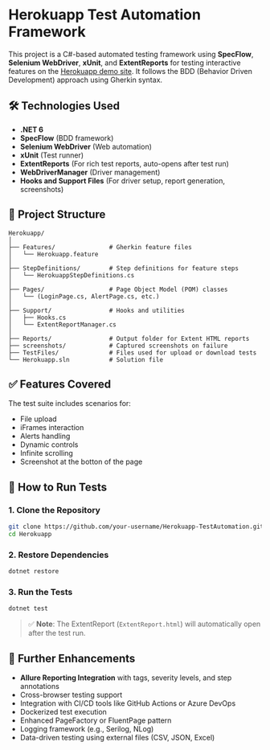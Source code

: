 
# Herokuapp Test Automation Framework

This project is a C#-based automated testing framework using **SpecFlow**, **Selenium WebDriver**, **xUnit**, and **ExtentReports** for testing interactive features on the [Herokuapp demo site](https://the-internet.herokuapp.com/). It follows the BDD (Behavior Driven Development) approach using Gherkin syntax.

## 🛠 Technologies Used

- **.NET 6**
- **SpecFlow** (BDD framework)
- **Selenium WebDriver** (Web automation)
- **xUnit** (Test runner)
- **ExtentReports** (For rich test reports, auto-opens after test run)
- **WebDriverManager** (Driver management)
- **Hooks and Support Files** (For driver setup, report generation, screenshots)

## 📁 Project Structure

```
Herokuapp/
│
├── Features/               # Gherkin feature files
│   └── Herokuapp.feature
│
├── StepDefinitions/        # Step definitions for feature steps
│   └── HerokuappStepDefinitions.cs
│
├── Pages/                  # Page Object Model (POM) classes
│   └── (LoginPage.cs, AlertPage.cs, etc.)
│
├── Support/                # Hooks and utilities
│   ├── Hooks.cs
│   └── ExtentReportManager.cs
│
├── Reports/                # Output folder for Extent HTML reports
├── screenshots/            # Captured screenshots on failure
├── TestFiles/              # Files used for upload or download tests
└── Herokuapp.sln           # Solution file
```

## ✅ Features Covered

The test suite includes scenarios for:

- File upload
- iFrames interaction
- Alerts handling
- Dynamic controls
- Infinite scrolling
- Screenshot at the botton of the page

## 🧪 How to Run Tests

### 1. Clone the Repository
```bash
git clone https://github.com/your-username/Herokuapp-TestAutomation.git
cd Herokuapp
```

### 2. Restore Dependencies
```bash
dotnet restore
```

### 3. Run the Tests
```bash
dotnet test
```

> ✅ **Note**: The ExtentReport (`ExtentReport.html`) will automatically open after the test run.

## 🧩 Further Enhancements

- **Allure Reporting Integration** with tags, severity levels, and step annotations
- Cross-browser testing support
- Integration with CI/CD tools like GitHub Actions or Azure DevOps
- Dockerized test execution
- Enhanced PageFactory or FluentPage pattern
- Logging framework (e.g., Serilog, NLog)
- Data-driven testing using external files (CSV, JSON, Excel)

